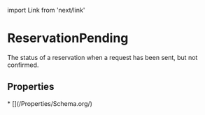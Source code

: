 import Link from 'next/link'

# ReservationPending

The status of a reservation when a request has been sent, but not confirmed.

## Properties

<Grid>
* [](/Properties/Schema.org/)

</Grid>


